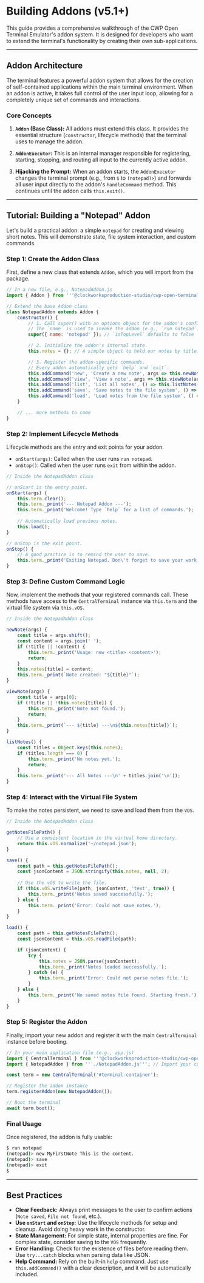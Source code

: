 # Building Addons (v5.1+)

This guide provides a comprehensive walkthrough of the CWP Open Terminal Emulator's addon system. It is designed for developers who want to extend the terminal's functionality by creating their own sub-applications.

---

## Addon Architecture

The terminal features a powerful addon system that allows for the creation of self-contained applications within the main terminal environment. When an addon is active, it takes full control of the user input loop, allowing for a completely unique set of commands and interactions.

### Core Concepts

1.  **`Addon` (Base Class):** All addons must extend this class. It provides the essential structure (`constructor`, lifecycle methods) that the terminal uses to manage the addon.

2.  **`AddonExecutor`:** This is an internal manager responsible for registering, starting, stopping, and routing all input to the currently active addon.

3.  **Hijacking the Prompt:** When an addon starts, the `AddonExecutor` changes the terminal prompt (e.g., from `$` to `(notepad)>`) and forwards all user input directly to the addon's `handleCommand` method. This continues until the addon calls `this.exit()`.

---

## Tutorial: Building a "Notepad" Addon

Let's build a practical addon: a simple `notepad` for creating and viewing short notes. This will demonstrate state, file system interaction, and custom commands.

### Step 1: Create the Addon Class

First, define a new class that extends `Addon`, which you will import from the package.

```javascript
// In a new file, e.g., NotepadAddon.js
import { Addon } from '''@clockworksproduction-studio/cwp-open-terminal-emulator/addons/addon.js''';

// Extend the base Addon class
class NotepadAddon extends Addon {
    constructor() {
        // 1. Call super() with an options object for the addon's configuration.
        // The `name` is used to invoke the addon (e.g., `run notepad`).
        super({ name: 'notepad' }); // `isTopLevel` defaults to false

        // 2. Initialize the addon's internal state.
        this.notes = {}; // A simple object to hold our notes by title.

        // 3. Register the addon-specific commands.
        // Every addon automatically gets `help` and `exit`.
        this.addCommand('new', 'Create a new note', args => this.newNote(args));
        this.addCommand('view', 'View a note', args => this.viewNote(args));
        this.addCommand('list', 'List all notes', () => this.listNotes());
        this.addCommand('save', 'Save notes to the file system', () => this.save());
        this.addCommand('load', 'Load notes from the file system', () => this.load());
    }

    // ... more methods to come
}
```

### Step 2: Implement Lifecycle Methods

Lifecycle methods are the entry and exit points for your addon.

*   `onStart(args)`: Called when the user runs `run notepad`.
*   `onStop()`: Called when the user runs `exit` from within the addon.

```javascript
// Inside the NotepadAddon class

// onStart is the entry point.
onStart(args) {
    this.term.clear();
    this.term._print('--- Notepad Addon ---');
    this.term._print('Welcome! Type `help` for a list of commands.');
    
    // Automatically load previous notes.
    this.load(); 
}

// onStop is the exit point.
onStop() {
    // A good practice is to remind the user to save.
    this.term._print('Exiting Notepad. Don\'t forget to save your work!');
}
```

### Step 3: Define Custom Command Logic

Now, implement the methods that your registered commands call. These methods have access to the `CentralTerminal` instance via `this.term` and the virtual file system via `this.vOS`.

```javascript
// Inside the NotepadAddon class

newNote(args) {
    const title = args.shift();
    const content = args.join(' ');
    if (!title || !content) {
        this.term._print('Usage: new <title> <content>');
        return;
    }
    this.notes[title] = content;
    this.term._print(`Note created: "${title}"`);
}

viewNote(args) {
    const title = args[0];
    if (!title || !this.notes[title]) {
        this.term._print('Note not found.');
        return;
    }
    this.term._print(`--- ${title} ---\n${this.notes[title]}`);
}

listNotes() {
    const titles = Object.keys(this.notes);
    if (titles.length === 0) {
        this.term._print('No notes yet.');
        return;
    }
    this.term._print('--- All Notes ---\n' + titles.join('\n'));
}
```

### Step 4: Interact with the Virtual File System

To make the notes persistent, we need to save and load them from the `VOS`.

```javascript
// Inside the NotepadAddon class

getNotesFilePath() {
    // Use a consistent location in the virtual home directory.
    return this.vOS.normalize('~/notepad.json');
}

save() {
    const path = this.getNotesFilePath();
    const jsonContent = JSON.stringify(this.notes, null, 2);
    
    // Use the vOS to write the file.
    if (this.vOS.writeFile(path, jsonContent, 'text', true)) {
        this.term._print('Notes saved successfully.');
    } else {
        this.term._print('Error: Could not save notes.');
    }
}

load() {
    const path = this.getNotesFilePath();
    const jsonContent = this.vOS.readFile(path);

    if (jsonContent) {
        try {
            this.notes = JSON.parse(jsonContent);
            this.term._print('Notes loaded successfully.');
        } catch (e) {
            this.term._print('Error: Could not parse notes file.');
        }
    } else {
        this.term._print('No saved notes file found. Starting fresh.');
    }
}
```

### Step 5: Register the Addon

Finally, import your new addon and register it with the main `CentralTerminal` instance before booting.

```javascript
// In your main application file (e.g., app.js)
import { CentralTerminal } from '''@clockworksproduction-studio/cwp-open-terminal-emulator/core/central-terminal.js''';
import { NotepadAddon } from '''./NotepadAddon.js'''; // Import your custom addon

const term = new CentralTerminal('#terminal-container');

// Register the addon instance
term.registerAddon(new NotepadAddon());

// Boot the terminal
await term.boot();
```

### Final Usage

Once registered, the addon is fully usable:

```bash
$ run notepad
(notepad)> new MyFirstNote This is the content.
(notepad)> save
(notepad)> exit
$
```

---

## Best Practices

*   **Clear Feedback:** Always print messages to the user to confirm actions (`Note saved`, `File not found`, etc.).
*   **Use `onStart` and `onStop`:** Use the lifecycle methods for setup and cleanup. Avoid doing heavy work in the constructor.
*   **State Management:** For simple state, internal properties are fine. For complex state, consider saving to the `VOS` frequently.
*   **Error Handling:** Check for the existence of files before reading them. Use `try...catch` blocks when parsing data like JSON.
*   **Help Command:** Rely on the built-in `help` command. Just use `this.addCommand()` with a clear description, and it will be automatically included.
